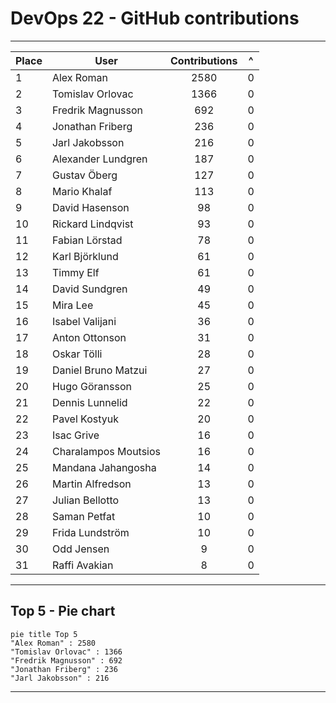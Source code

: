 # DevOps 22 - GitHub contributions

---

| Place | User | Contributions | ^ |
| --- | --- | :---: | :---: |
| 1 | Alex Roman | 2580 | 0 |
| 2 | Tomislav Orlovac | 1366 | 0 |
| 3 | Fredrik Magnusson | 692 | 0 |
| 4 | Jonathan Friberg | 236 | 0 |
| 5 | Jarl Jakobsson | 216 | 0 |
| 6 | Alexander Lundgren | 187 | 0 |
| 7 | Gustav Öberg | 127 | 0 |
| 8 | Mario Khalaf | 113 | 0 |
| 9 | David Hasenson | 98 | 0 |
| 10 | Rickard Lindqvist | 93 | 0 |
| 11 | Fabian Lörstad | 78 | 0 |
| 12 | Karl Björklund  | 61 | 0 |
| 13 | Timmy Elf | 61 | 0 |
| 14 | David Sundgren | 49 | 0 |
| 15 | Mira Lee | 45 | 0 |
| 16 | Isabel Valijani | 36 | 0 |
| 17 | Anton Ottonson | 31 | 0 |
| 18 | Oskar Tölli | 28 | 0 |
| 19 | Daniel Bruno Matzui | 27 | 0 |
| 20 | Hugo Göransson | 25 | 0 |
| 21 | Dennis Lunnelid | 22 | 0 |
| 22 | Pavel Kostyuk | 20 | 0 |
| 23 | Isac Grive | 16 | 0 |
| 24 | Charalampos Moutsios | 16 | 0 |
| 25 | Mandana Jahangosha | 14 | 0 |
| 26 | Martin Alfredson | 13 | 0 |
| 27 | Julian Bellotto | 13 | 0 |
| 28 | Saman Petfat | 10 | 0 |
| 29 | Frida Lundström | 10 | 0 |
| 30 | Odd Jensen | 9 | 0 |
| 31 | Raffi Avakian | 8 | 0 |

---

## Top 5 - Pie chart

```mermaid
pie title Top 5
"Alex Roman" : 2580
"Tomislav Orlovac" : 1366
"Fredrik Magnusson" : 692
"Jonathan Friberg" : 236
"Jarl Jakobsson" : 216
```

---
